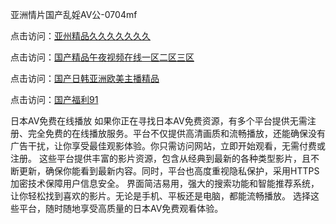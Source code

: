 亚洲情片国产乱婬AV公-0704mf

点击访问：<a href="https://vassv.pages.dev/">亚州精品久久久久久久久</a>

点击访问：<a href="https://gsd-agv.pages.dev/">国产精品午夜视频在线一区二区三区</a>

点击访问：<a href="https://gda-c7m.pages.dev/">国产日韩亚洲欧美主播精品</a>

点击访问：<a href="https://tfda.pages.dev/">国产福利91</a>

日本AV免费在线播放
如果你正在寻找日本AV免费资源，有多个平台提供无需注册、完全免费的在线播放服务。平台不仅提供高清画质和流畅播放，还能确保没有广告干扰，让你享受最佳观影体验。你只需访问网站，立即开始观看，无需付费或注册。
这些平台提供丰富的影片资源，包含从经典到最新的各种类型影片，且不断更新，确保你能看到最新内容。同时，平台也高度重视隐私保护，采用HTTPS加密技术保障用户信息安全。
界面简洁易用，强大的搜索功能和智能推荐系统，让你轻松找到喜欢的影片。无论是手机、平板还是电脑，都能流畅播放。
选择这些平台，随时随地享受高质量的日本AV免费观看体验。

<span style="display:none;">[Canonical link](）</span>


